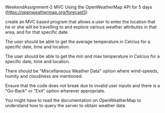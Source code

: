 WeekendAssignment-2
MVC Using the OpenWeatherMap API for 5 days
(https://openweathermap.org/forecast5)

create an MVC based program that allows a user to enter the location that he or she will be travelling to and explore various weather attributes in that area, and for that specific date.

The user should be able to get the average temperature in Celcius for a specific date, time and location.

The user should be able to get the min and max temperature in Celcius for a specific date, time and location.

There should be "Miscellaneous Weather Data" option where wind-speeds, humity and cloudiness are mentioned.

Ensure that the code does not break due to invalid user inputs and there is a "Go-Back" or "Exit" option wherever appropriate.

You might have to read the documentation on OpenWeatherMap to understand how to query the server to obtain weather data
